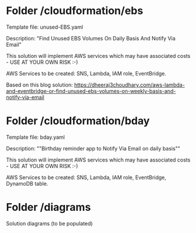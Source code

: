 # Folder /cloudformation/ebs

Template file: unused-EBS.yaml

Description: "Find Unused EBS Volumes On Daily Basis And Notify Via Email"

This solution will implement AWS services which may have associated costs - USE AT YOUR OWN RISK :-)

AWS Services to be created: SNS, Lambda, IAM role, EventBridge.

Based on this blog solution: https://dheeraj3choudhary.com/aws-lambda-and-eventbridge-or-find-unused-ebs-volumes-on-weekly-basis-and-notify-via-email


# Folder /cloudformation/bday

Template file: bday.yaml

Description: ""Birthday reminder app to Notify Via Email on daily basis""

This solution will implement AWS services which may have associated costs - USE AT YOUR OWN RISK :-)

AWS Services to be created: SNS, Lambda, IAM role, EventBridge, DynamoDB table.

# Folder /diagrams

Solution diagrams (to be populated)
